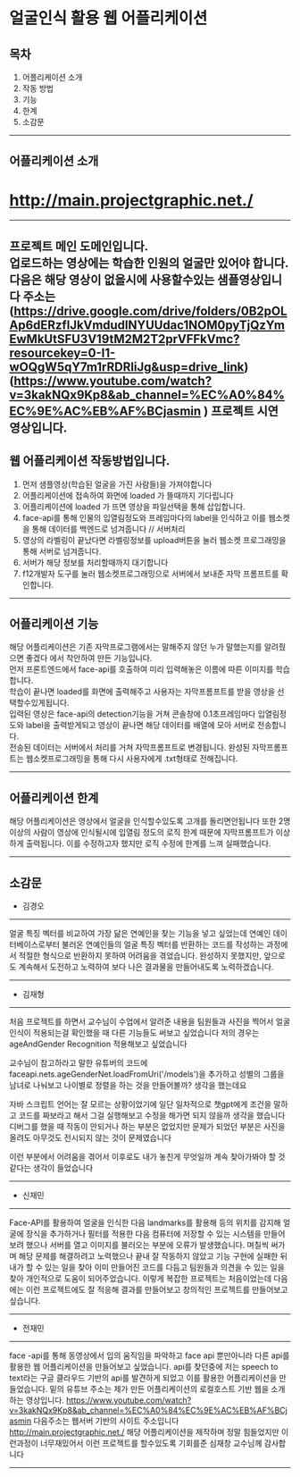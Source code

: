 얼굴인식 활용 웹 어플리케이션
============================================================

목차 
---------------------
1. 어플리케이션 소개
2. 작동 방법
3. 기능
4. 한계
5. 소감문
   


---------------------
## 어플리케이션 소개 
# http://main.projectgraphic.net./   


--------
프로젝트 메인 도메인입니다.   
업로드하는 영상에는 학습한 인원의 얼굴만 있어야 합니다.   
다음은 해당 영상이 없을시에 사용할수있는 샘플영상입니다
주소는(https://drive.google.com/drive/folders/0B2pOLAp6dERzflJkVmdudlNYUUdac1NOM0pyTjQzYmEwMkUtSFU3V19tM2M2T2prVFFkVmc?resourcekey=0-I1-wOQgW5qY7m1rRDRIiJg&usp=drive_link)
(https://www.youtube.com/watch?v=3kakNQx9Kp8&ab_channel=%EC%A0%84%EC%9E%AC%EB%AF%BCjasmin ) 프로젝트 시연 영상입니다.
-------
## 웹 어플리케이션 작동방법입니다.
1. 먼저 샘플영상(학습된 얼굴을 가진 사람들)을 가져야합니다
2. 어플리케이션에 접속하여 화면에 loaded 가 뜰때까지 기다립니다
3. 어플리케이션에 loaded 가 뜨면 영상을 파일선택을 통해 삽입합니다.
4. face-api를 통해 인물의 입열림정도와 프레임마다의 label을 인식하고 이를 웹소켓을 통해 데이터를 백엔드로 넘겨줍니다 // 서버처리
5. 영상의 라벨링이 끝났다면 라벨링정보를 upload버튼을 눌러 웹소켓 프로그래밍을통해 서버로 넘겨줍니다.
6. 서버가 해당 정보를 처리할때까지 대기합니다
7. f12개발자 도구를 눌러 웹소켓프로그래밍으로 서버에서 보내준 자막 프롬프트를 확인합니다.
------------
## 어플리케이션 기능


해당 어플리케이션은 기존 자막프로그램에서는 말해주지 않던 누가 
말했는지를 알려줬으면 좋겠다 에서 착안하여 만든 기능입니다.    
   먼저 프론트엔드에서 face-api를 호출하여 미리 
   입력해놓은 이름에 따른 이미지를 학습합니다.   
   학습이 끝나면 loaded를 화면에 출력해주고 사용자는 자막프롬프트를 받을 영상을 선택할수있게됩니다.   
   입력된 영상은 face-api의 detection기능을 거쳐 콘솔창에 0.1초프레임마다    입열림정도와 label을 출력받게되고
   영상이 끝나면 해당 데이터를 배열에 모아 서버로 전송합니다.   
   전송된 데이터는 서버에서 처리를 거쳐 자막프롬프트로 변경됩니다.
   완성된 자막프롬프트는  웹소켓프로그래밍을 통해 다시 사용자에게 .txt형태로 전해집니다.

---------------------------
## 어플리케이션 한계

해당 어플리케이션은 영상에서 얼굴을 인식할수있도록 고개를 돌리면안됩니다
또한 2명이상의 사람이 영상에 인식될시에 입열림 정도의 로직 한계 때문에 자막프롬프트가  이상하게 출력됩니다.
이를 수정하고자 했지만 로직 수정에 한계를 느껴 실패했습니다.
* * *
## 소감문
* 김경오
* * *
얼굴 특징 벡터를 비교하여 가장 닮은 연예인을 찾는 기능을 넣고 싶었는데 연예인 데이터베이스로부터 불러온 연예인들의
얼굴 특징 벡터를 반환하는 코드를 작성하는 과정에서 적절한 형식으로 반환하지 못하여 어려움을 겪었습니다.
완성하지 못했지만, 앞으로도 계속해서 도전하고 노력하여 보다 나은 결과물을 만들어내도록 노력하겠습니다.

* * *
 
* 김재형
 * * *

처음 프로젝트를 하면서 교수님이 수업에서 알려준 내용을 팀원들과 사진을 찍어서 얼굴인식이 적용되는걸
확인했을 때 다른 기능들도 써보고 싶었습니다 저의 경우는 ageAndGender Recognition 적용해보고 싶었습니다

교수님이 참고하라고 말한 유튜버의 코드에 faceapi.nets.ageGenderNet.loadFromUri('/models')을 추가하고 
성별의 그룹을 남녀로 나눠보고 나이별로 정렬을 하는 것을 만들어볼까? 생각을 했는데요

자바 스크립트 언어는 잘 모르는 상황이었기에 일단 일차적으로 챗gpt에게 조건을 말하고 코드를 짜보라고
해서 그걸 실행해보고 수정을 해가면 되지 않을까 생각을 했습니다 디버그를 했을 때 작동이 안되거나 하는 
부분은 없었지만 문제가 되었던 부분은 사진을 올려도 아무것도 전시되지 않는 것이 문제였습니다

이런 부분에서 어려움을 겪어서 이후로도 내가 놓친게 무엇일까 계속 찾아가봐야 할 것 같다는 생각이 들었습니다
* * *

* 신재민 

* * *

  Face-API를 활용하여 얼굴을 인식한 다음 landmarks를 활용해  등의 위치를 감지해 얼굴에 장식을 추가하거나 필터를 적용한
  다음 컴퓨터에 저장할 수 있는 시스템을 만들어보려 했으나 서버를 열고 이미지를 불러오는 부분에 오류가 발생했습니다.
  며칠씩 써가며 해당 문제를 해결하려고 노력했으나 끝내 잘 작동하지 않았고 기능 구현에 실패한 뒤 내가 할 수 있는 일을 찾아 이미 만들어진 코드를
  다듬고 팀원들과 의견을  수 있는 일을 찾아 개인적으로 도움이 되어주었습니다. 이렇게 복잡한 프로젝트는 처음이었는데
  다음에는 이런 프로젝트에도 잘 적응해 결과를 만들어보고 창의적인 프로젝트를 만들어보고 싶습니다.


* * *

* 전재민

* * *
face -api를 통해 동영상에서 입의 움직임을 파악하고  face api 뿐만아니라 다른 api를 활용한 웹 어플리케이션을 만들어보고 싶었습니다.
api를 찾던중에 저는 speech to text라는 구글 클라우드 기반의 api를 발견하게 되었고 이를 활용한 어플리케이션을 만들었습니다. 밑의 유튜브 주소는 제가 만든 어플리케이션의 로컬호스트 기반 웹을 소개하는 영상입니다. https://www.youtube.com/watch?v=3kakNQx9Kp8&ab_channel=%EC%A0%84%EC%9E%AC%EB%AF%BCjasmin 
다음주소는 웹서버 기반의 사이트 주소입니다 http://main.projectgraphic.net./ 해당 어플리케이션을 제작하며 정말 힘들었지만 이런과정이 너무재밌어서 이런 프로젝트를 할수있도록 기회를준 심재창 교수님께 감사합니다
* * *


